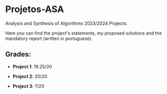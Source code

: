 # Projetos-ASA
Analysis and Synthesis of Algorithms 2023/2024 Projects. 

Here you can find the project's statements, my proposed solutions and the mandatory report (written in portuguese).

## Grades:

- **Project 1**: 19.25/20

- **Project 2**: 20/20

- **Project 3**: ?/20
